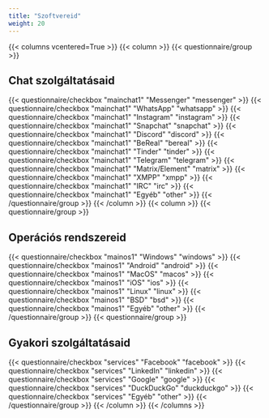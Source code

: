```yaml
---
title: "Szoftvereid"
weight: 20
---
```

{{< columns vcentered=True >}}
    {{< column >}}
        {{< questionnaire/group >}}
            <h2>Chat szolgáltatásaid</h2>
            {{< questionnaire/checkbox "mainchat1" "Messenger" "messenger" >}}
            {{< questionnaire/checkbox "mainchat1" "WhatsApp" "whatsapp" >}}
            {{< questionnaire/checkbox "mainchat1" "Instagram" "instagram" >}}
            {{< questionnaire/checkbox "mainchat1" "Snapchat" "snapchat" >}}
            {{< questionnaire/checkbox "mainchat1" "Discord" "discord" >}}
            {{< questionnaire/checkbox "mainchat1" "BeReal" "bereal" >}}
            {{< questionnaire/checkbox "mainchat1" "Tinder" "tinder" >}}
            {{< questionnaire/checkbox "mainchat1" "Telegram" "telegram" >}}
            {{< questionnaire/checkbox "mainchat1" "Matrix/Element" "matrix" >}}
            {{< questionnaire/checkbox "mainchat1" "XMPP" "xmpp" >}}
            {{< questionnaire/checkbox "mainchat1" "IRC" "irc" >}}
            {{< questionnaire/checkbox "mainchat1" "Egyéb" "other" >}}
        {{< /questionnaire/group >}}
    {{< /column >}}
    {{< column >}}
        {{< questionnaire/group >}}
            <h2>Operációs rendszereid</h2>
            {{< questionnaire/checkbox "mainos1" "Windows" "windows" >}}
            {{< questionnaire/checkbox "mainos1" "Android" "android" >}}
            {{< questionnaire/checkbox "mainos1" "MacOS" "macos" >}}
            {{< questionnaire/checkbox "mainos1" "iOS" "ios" >}}
            {{< questionnaire/checkbox "mainos1" "Linux" "linux" >}}
            {{< questionnaire/checkbox "mainos1" "BSD" "bsd" >}}
            {{< questionnaire/checkbox "mainos1" "Egyéb" "other" >}}
        {{< /questionnaire/group >}}
        {{< questionnaire/group >}}
            <h2>Gyakori szolgáltatásaid</h2>
            {{< questionnaire/checkbox "services" "Facebook" "facebook" >}}
            {{< questionnaire/checkbox "services" "LinkedIn" "linkedin" >}}
            {{< questionnaire/checkbox "services" "Google" "google" >}}
            {{< questionnaire/checkbox "services" "DuckDuckGo" "duckduckgo" >}}
            {{< questionnaire/checkbox "services" "Egyéb" "other" >}}
        {{< /questionnaire/group >}}
    {{< /column >}}
{{< /columns >}}
